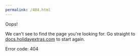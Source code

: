 ```yaml
---
permalink: /404.html
---
```


Oops!

We can't see to find the page you're looking for. Go straight to [docs.holidayextras.com](https://docs.holidayextras.com/) to start again.

Error code: 404
